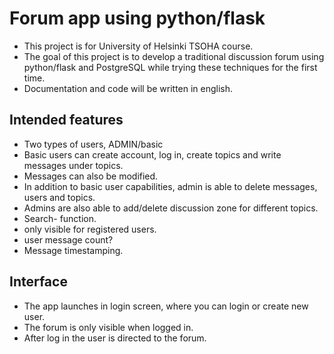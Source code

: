 # Forum app using python/flask

- This project is for University of Helsinki TSOHA course.
- The goal of this project is to develop a traditional discussion forum using
python/flask and PostgreSQL while trying these techniques for the first time.
- Documentation and code will be written in english.
## Intended features

- Two types of users, ADMIN/basic
- Basic users can create account,  log in, create topics and write messages
 under topics.
- Messages can also be modified.
- In addition to basic user capabilities, admin is able to delete messages,
users and topics. 
- Admins are also able to add/delete discussion zone for different topics.
- Search- function.
- only visible for registered users.
- user message count?
- Message timestamping. 

## Interface

- The app launches in login screen, where you can login or create new user.
- The forum is only visible when logged in.
- After log in the user is directed to the forum. 
